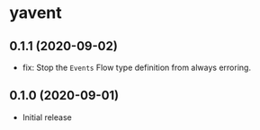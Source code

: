# yavent

## 0.1.1 (2020-09-02)

- fix: Stop the `Events` Flow type definition from always erroring.

## 0.1.0 (2020-09-01)

- Initial release
